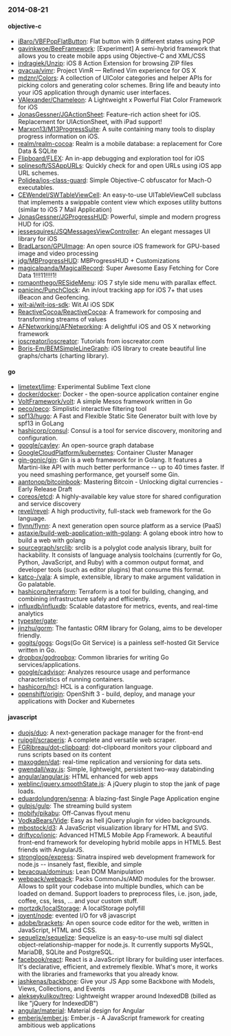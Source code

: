 ### 2014-08-21

#### objective-c
* [iBaro/VBFPopFlatButton](https://github.com/iBaro/VBFPopFlatButton): Flat button with 9 different states using POP
* [gavinkwoe/BeeFramework](https://github.com/gavinkwoe/BeeFramework): [Experiment] A semi-hybrid framework that allows you to create mobile apps using Objective-C and XML/CSS
* [indragiek/Unzip](https://github.com/indragiek/Unzip): iOS 8 Action Extension for browsing ZIP files
* [qvacua/vimr](https://github.com/qvacua/vimr): Project VimR — Refined Vim experience for OS X
* [mdznr/Colors](https://github.com/mdznr/Colors): A collection of UIColor categories and helper APIs for picking colors and generating color schemes. Bring life and beauty into your iOS application through dynamic user interfaces.
* [VAlexander/Chameleon](https://github.com/VAlexander/Chameleon): A Lightweight x Powerful Flat Color Framework for iOS
* [JonasGessner/JGActionSheet](https://github.com/JonasGessner/JGActionSheet): Feature-rich action sheet for iOS. Replacement for UIActionSheet, with iPad support!
* [Marxon13/M13ProgressSuite](https://github.com/Marxon13/M13ProgressSuite): A suite containing many tools to display progress information on iOS.
* [realm/realm-cocoa](https://github.com/realm/realm-cocoa): Realm is a mobile database: a replacement for Core Data & SQLite
* [Flipboard/FLEX](https://github.com/Flipboard/FLEX): An in-app debugging and exploration tool for iOS
* [splinesoft/SSAppURLs](https://github.com/splinesoft/SSAppURLs): Quickly check for and open URLs using iOS app URL schemes.
* [Polidea/ios-class-guard](https://github.com/Polidea/ios-class-guard): Simple Objective-C obfuscator for Mach-O executables.
* [CEWendel/SWTableViewCell](https://github.com/CEWendel/SWTableViewCell): An easy-to-use UITableViewCell subclass that implements a swippable content view which exposes utility buttons (similar to iOS 7 Mail Application)
* [JonasGessner/JGProgressHUD](https://github.com/JonasGessner/JGProgressHUD): Powerful, simple and modern progress HUD for iOS.
* [jessesquires/JSQMessagesViewController](https://github.com/jessesquires/JSQMessagesViewController): An elegant messages UI library for iOS
* [BradLarson/GPUImage](https://github.com/BradLarson/GPUImage): An open source iOS framework for GPU-based image and video processing
* [jdg/MBProgressHUD](https://github.com/jdg/MBProgressHUD): MBProgressHUD + Customizations
* [magicalpanda/MagicalRecord](https://github.com/magicalpanda/MagicalRecord): Super Awesome Easy Fetching for Core Data 1!!!11!!!!1!
* [romaonthego/RESideMenu](https://github.com/romaonthego/RESideMenu): iOS 7 style side menu with parallax effect.
* [panicinc/PunchClock](https://github.com/panicinc/PunchClock): An in/out tracking app for iOS 7+ that uses iBeacon and Geofencing.
* [wit-ai/wit-ios-sdk](https://github.com/wit-ai/wit-ios-sdk): Wit.AI iOS SDK 
* [ReactiveCocoa/ReactiveCocoa](https://github.com/ReactiveCocoa/ReactiveCocoa): A framework for composing and transforming streams of values
* [AFNetworking/AFNetworking](https://github.com/AFNetworking/AFNetworking): A delightful iOS and OS X networking framework
* [ioscreator/ioscreator](https://github.com/ioscreator/ioscreator): Tutorials from ioscreator.com
* [Boris-Em/BEMSimpleLineGraph](https://github.com/Boris-Em/BEMSimpleLineGraph): iOS library to create beautiful line graphs/charts (charting library).

#### go
* [limetext/lime](https://github.com/limetext/lime): Experimental Sublime Text clone
* [docker/docker](https://github.com/docker/docker): Docker - the open-source application container engine
* [VoltFramework/volt](https://github.com/VoltFramework/volt): A simple Mesos framework written in Go
* [peco/peco](https://github.com/peco/peco): Simplistic interactive filtering tool
* [spf13/hugo](https://github.com/spf13/hugo): A Fast and Flexible Static Site Generator built with love by spf13 in GoLang
* [hashicorp/consul](https://github.com/hashicorp/consul): Consul is a tool for service discovery, monitoring and configuration.
* [google/cayley](https://github.com/google/cayley): An open-source graph database
* [GoogleCloudPlatform/kubernetes](https://github.com/GoogleCloudPlatform/kubernetes): Container Cluster Manager
* [gin-gonic/gin](https://github.com/gin-gonic/gin): Gin is a web framework for in Golang. It features a Martini-like API with much better performance -- up to 40 times faster. If you need smashing performance, get yourself some Gin.
* [aantonop/bitcoinbook](https://github.com/aantonop/bitcoinbook): Mastering Bitcoin - Unlocking digital currencies - Early Release Draft
* [coreos/etcd](https://github.com/coreos/etcd): A highly-available key value store for shared configuration and service discovery
* [revel/revel](https://github.com/revel/revel): A high productivity, full-stack web framework for the Go language.
* [flynn/flynn](https://github.com/flynn/flynn): A next generation open source platform as a service (PaaS)
* [astaxie/build-web-application-with-golang](https://github.com/astaxie/build-web-application-with-golang): A golang ebook intro how to build a web with golang
* [sourcegraph/srclib](https://github.com/sourcegraph/srclib): srclib is a polyglot code analysis library, built for hackability. It consists of language analysis toolchains (currently for Go, Python, JavaScript, and Ruby) with a common output format, and developer tools (such as editor plugins) that consume this format.
* [katco-/vala](https://github.com/katco-/vala): A simple, extensible, library to make argument validation in Go palatable.
* [hashicorp/terraform](https://github.com/hashicorp/terraform): Terraform is a tool for building, changing, and combining infrastructure safely and efficiently.
* [influxdb/influxdb](https://github.com/influxdb/influxdb): Scalable datastore for metrics, events, and real-time analytics
* [typester/gate](https://github.com/typester/gate): 
* [jinzhu/gorm](https://github.com/jinzhu/gorm): The fantastic ORM library for Golang, aims to be developer friendly.
* [gogits/gogs](https://github.com/gogits/gogs): Gogs(Go Git Service) is a painless self-hosted Git Service written in Go.
* [dropbox/godropbox](https://github.com/dropbox/godropbox): Common libraries for writing Go services/applications.
* [google/cadvisor](https://github.com/google/cadvisor): Analyzes resource usage and performance characteristics of running containers.
* [hashicorp/hcl](https://github.com/hashicorp/hcl): HCL is a configuration language.
* [openshift/origin](https://github.com/openshift/origin): OpenShift 3 - build, deploy, and manage your applications with Docker and Kubernetes

#### javascript
* [duojs/duo](https://github.com/duojs/duo): A next-generation package manager for the front-end
* [ruipgil/scraperjs](https://github.com/ruipgil/scraperjs): A complete and versatile web scraper.
* [FGRibreau/dot-clipboard](https://github.com/FGRibreau/dot-clipboard): dot-clipboard monitors your clipboard and runs scripts based on its content
* [maxogden/dat](https://github.com/maxogden/dat): real-time replication and versioning for data sets.
* [gwendall/way.js](https://github.com/gwendall/way.js): Simple, lightweight, persistent two-way databinding
* [angular/angular.js](https://github.com/angular/angular.js): HTML enhanced for web apps
* [weblinc/jquery.smoothState.js](https://github.com/weblinc/jquery.smoothState.js): A jQuery plugin to stop the jank of page loads.
* [eduardolundgren/senna](https://github.com/eduardolundgren/senna): A blazing-fast Single Page Application engine
* [gulpjs/gulp](https://github.com/gulpjs/gulp): The streaming build system
* [mobify/pikabu](https://github.com/mobify/pikabu): Off-Canvas flyout menu
* [VodkaBears/Vide](https://github.com/VodkaBears/Vide): Easy as hell jQuery plugin for video backgrounds.
* [mbostock/d3](https://github.com/mbostock/d3): A JavaScript visualization library for HTML and SVG.
* [driftyco/ionic](https://github.com/driftyco/ionic): Advanced HTML5 Mobile App Framework. A beautiful front-end framework for developing hybrid mobile apps in HTML5. Best friends with AngularJS.
* [strongloop/express](https://github.com/strongloop/express): Sinatra inspired web development framework for node.js -- insanely fast, flexible, and simple
* [bevacqua/dominus](https://github.com/bevacqua/dominus): Lean DOM Manipulation
* [webpack/webpack](https://github.com/webpack/webpack): Packs CommonJs/AMD modules for the browser. Allows to split your codebase into multiple bundles, which can be loaded on demand. Support loaders to preprocess files, i.e. json, jade, coffee, css, less, ... and your custom stuff.
* [mortzdk/localStorage](https://github.com/mortzdk/localStorage): A localStorage polyfill
* [joyent/node](https://github.com/joyent/node): evented I/O for v8 javascript
* [adobe/brackets](https://github.com/adobe/brackets): An open source code editor for the web, written in JavaScript, HTML and CSS.
* [sequelize/sequelize](https://github.com/sequelize/sequelize): Sequelize is an easy-to-use multi sql dialect object-relationship-mapper for node.js. It currently supports MySQL, MariaDB, SQLite and PostgreSQL.
* [facebook/react](https://github.com/facebook/react): React is a JavaScript library for building user interfaces. It's declarative, efficient, and extremely flexible. What's more, it works with the libraries and frameworks that you already know.
* [jashkenas/backbone](https://github.com/jashkenas/backbone): Give your JS App some Backbone with Models, Views, Collections, and Events
* [alekseykulikov/treo](https://github.com/alekseykulikov/treo): Lightweight wrapper around IndexedDB (billed as like "jQuery for IndexedDB")
* [angular/material](https://github.com/angular/material): Material design for Angular
* [emberjs/ember.js](https://github.com/emberjs/ember.js): Ember.js - A JavaScript framework for creating ambitious web applications
